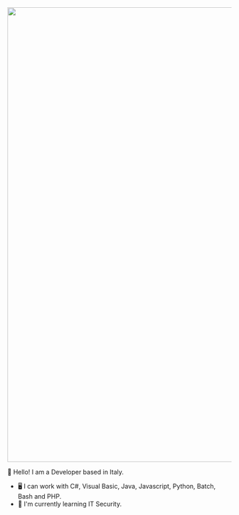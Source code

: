 <img src="https://64.media.tumblr.com/804608d86f3d3996e411d15174eb0e68/tumblr_oldzk8CekB1w3yrmwo1_500.gifv" width="1024" height="1024" />

👋 Hello! I am a Developer based in Italy.
- 🖥️ I can work with C#, Visual Basic, Java, Javascript, Python, Batch, Bash and PHP.
- 🌱 I'm currently learning IT Security.

<!---
Fl1n3/Fl1n3 is a ✨ special ✨ repository because its `README.md` (this file) appears on your GitHub profile.
You can click the Preview link to take a look at your changes.
--->

